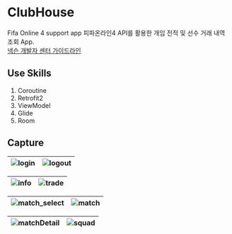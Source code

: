 # ClubHouse
Fifa Online 4 support app
피파온라인4 API를 활용한 개임 전적 및 선수 거래 내역 조회 App.
</br>
[넥슨 개발자 센터 가이드라인](https://developers.nexon.com/fifaonline4/apiList)

## Use Skills
1. Coroutine
2. Retrofit2
3. ViewModel
4. Glide
5. Room

## Capture
![login](https://user-images.githubusercontent.com/65227900/168439140-3b5929fd-b468-4c4c-a944-727de9c31881.jpg) |![logout](https://user-images.githubusercontent.com/65227900/168439144-1820f448-425a-4123-9138-00e1e39c4253.jpg)
--- | --- |

![info](https://user-images.githubusercontent.com/65227900/168439203-d5db4110-8594-4a19-988c-dc4c13c6bafd.jpg) |![trade](https://user-images.githubusercontent.com/65227900/168439213-f4a748bf-a60e-4928-9c9e-cb6772e9e82f.jpg)
--- | --- |

![match_select](https://user-images.githubusercontent.com/65227900/168439220-0e8e4dd5-8178-46d3-ba7a-7480e96363df.jpg) |![match](https://user-images.githubusercontent.com/65227900/168439226-adc314fb-79ae-4760-954e-ac99715490ea.jpg)
--- | --- |

![matchDetail](https://user-images.githubusercontent.com/65227900/168441593-c36858fe-c8b9-4373-8607-6ac4b035cf43.jpg) |![squad](https://user-images.githubusercontent.com/65227900/168441600-d816b997-ccba-4cfb-9e69-2efcde5ae523.jpg)
--- | --- |
